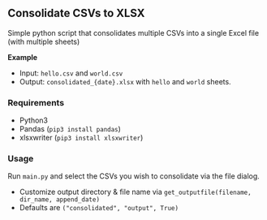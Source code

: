 ## Consolidate CSVs to XLSX
Simple python script that consolidates multiple CSVs into a single Excel file (with multiple sheets)

**Example**

- Input: `hello.csv` and `world.csv` 
- Output: `consolidated_{date}.xlsx` with `hello` and `world` sheets.

### Requirements
- Python3
- Pandas (`pip3 install pandas`)
- xlsxwriter (`pip3 install xlsxwriter`)

### Usage
Run `main.py` and select the CSVs you wish to consolidate via the file dialog. 

- Customize output directory & file name via `get_outputfile(filename, dir_name, append_date)`
- Defaults are `("consolidated", "output", True)`